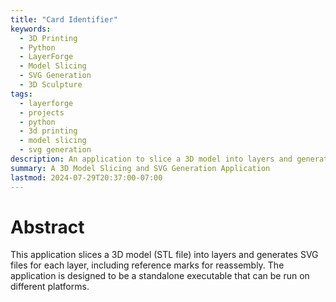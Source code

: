 ```yaml
---
title: "Card Identifier"
keywords:
  - 3D Printing
  - Python
  - LayerForge
  - Model Slicing
  - SVG Generation
  - 3D Sculpture
tags:
  - layerforge
  - projects
  - python
  - 3d printing
  - model slicing
  - svg generation
description: An application to slice a 3D model into layers and generate SVG files for each layer.
summary: A 3D Model Slicing and SVG Generation Application
lastmod: 2024-07-29T20:37:00-07:00
---
```


# Abstract

This application slices a 3D model (STL file) into layers and generates SVG files for each layer, including reference
marks for reassembly. The application is designed to be a standalone executable that can be run on different platforms.
